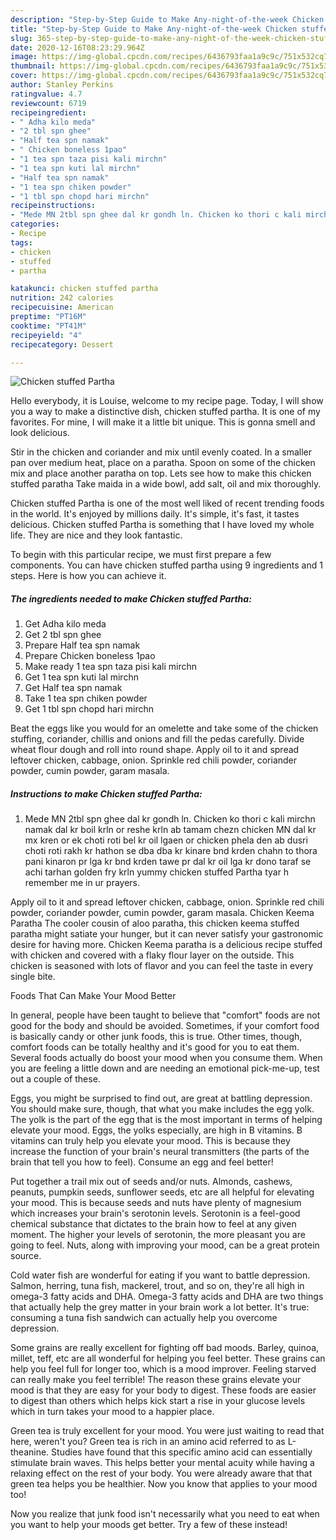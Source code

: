 ```yaml
---
description: "Step-by-Step Guide to Make Any-night-of-the-week Chicken stuffed Partha"
title: "Step-by-Step Guide to Make Any-night-of-the-week Chicken stuffed Partha"
slug: 365-step-by-step-guide-to-make-any-night-of-the-week-chicken-stuffed-partha
date: 2020-12-16T08:23:29.964Z
image: https://img-global.cpcdn.com/recipes/6436793faa1a9c9c/751x532cq70/chicken-stuffed-partha-recipe-main-photo.jpg
thumbnail: https://img-global.cpcdn.com/recipes/6436793faa1a9c9c/751x532cq70/chicken-stuffed-partha-recipe-main-photo.jpg
cover: https://img-global.cpcdn.com/recipes/6436793faa1a9c9c/751x532cq70/chicken-stuffed-partha-recipe-main-photo.jpg
author: Stanley Perkins
ratingvalue: 4.7
reviewcount: 6719
recipeingredient:
- " Adha kilo meda"
- "2 tbl spn ghee"
- "Half tea spn namak"
- " Chicken boneless 1pao"
- "1 tea spn taza pisi kali mirchn"
- "1 tea spn kuti lal mirchn"
- "Half tea spn namak"
- "1 tea spn chiken powder"
- "1 tbl spn chopd hari mirchn"
recipeinstructions:
- "Mede MN 2tbl spn ghee dal kr gondh ln. Chicken ko thori c kali mirchn namak dal kr boil krln or reshe krln ab tamam chezn chicken MN dal kr mx kren or ek choti roti bel kr oil lgaen or chicken phela den ab dusri choti roti rakh kr hathon se dba dba kr kinare bnd krden chahn to thora pani kinaron pr lga kr bnd krden tawe pr dal kr oil lga kr dono taraf se achi tarhan golden fry krln yummy chicken stuffed Partha tyar h remember me in ur prayers."
categories:
- Recipe
tags:
- chicken
- stuffed
- partha

katakunci: chicken stuffed partha 
nutrition: 242 calories
recipecuisine: American
preptime: "PT16M"
cooktime: "PT41M"
recipeyield: "4"
recipecategory: Dessert

---
```



![Chicken stuffed Partha](https://img-global.cpcdn.com/recipes/6436793faa1a9c9c/751x532cq70/chicken-stuffed-partha-recipe-main-photo.jpg)

Hello everybody, it is Louise, welcome to my recipe page. Today, I will show you a way to make a distinctive dish, chicken stuffed partha. It is one of my favorites. For mine, I will make it a little bit unique. This is gonna smell and look delicious.

Stir in the chicken and coriander and mix until evenly coated. In a smaller pan over medium heat, place on a paratha. Spoon on some of the chicken mix and place another paratha on top. Lets see how to make this chicken stuffed paratha Take maida in a wide bowl, add salt, oil and mix thoroughly.

Chicken stuffed Partha is one of the most well liked of recent trending foods in the world. It's enjoyed by millions daily. It's simple, it's fast, it tastes delicious. Chicken stuffed Partha is something that I have loved my whole life. They are nice and they look fantastic.


To begin with this particular recipe, we must first prepare a few components. You can have chicken stuffed partha using 9 ingredients and 1 steps. Here is how you can achieve it.

<!--inarticleads1-->

##### The ingredients needed to make Chicken stuffed Partha:

1. Get  Adha kilo meda
1. Get 2 tbl spn ghee
1. Prepare Half tea spn namak
1. Prepare  Chicken boneless 1pao
1. Make ready 1 tea spn taza pisi kali mirchn
1. Get 1 tea spn kuti lal mirchn
1. Get Half tea spn namak
1. Take 1 tea spn chiken powder
1. Get 1 tbl spn chopd hari mirchn


Beat the eggs like you would for an omelette and take some of the chicken stuffing, coriander, chillis and onions and fill the pedas carefully. Divide wheat flour dough and roll into round shape. Apply oil to it and spread leftover chicken, cabbage, onion. Sprinkle red chili powder, coriander powder, cumin powder, garam masala. 

<!--inarticleads2-->

##### Instructions to make Chicken stuffed Partha:

1. Mede MN 2tbl spn ghee dal kr gondh ln. Chicken ko thori c kali mirchn namak dal kr boil krln or reshe krln ab tamam chezn chicken MN dal kr mx kren or ek choti roti bel kr oil lgaen or chicken phela den ab dusri choti roti rakh kr hathon se dba dba kr kinare bnd krden chahn to thora pani kinaron pr lga kr bnd krden tawe pr dal kr oil lga kr dono taraf se achi tarhan golden fry krln yummy chicken stuffed Partha tyar h remember me in ur prayers.


Apply oil to it and spread leftover chicken, cabbage, onion. Sprinkle red chili powder, coriander powder, cumin powder, garam masala. Chicken Keema Paratha The cooler cousin of aloo paratha, this chicken keema stuffed paratha might satiate your hunger, but it can never satisfy your gastronomic desire for having more. Chicken Keema paratha is a delicious recipe stuffed with chicken and covered with a flaky flour layer on the outside. This chicken is seasoned with lots of flavor and you can feel the taste in every single bite. 

Foods That Can Make Your Mood Better


In general, people have been taught to believe that "comfort" foods are not good for the body and should be avoided. Sometimes, if your comfort food is basically candy or other junk foods, this is true. Other times, though, comfort foods can be totally healthy and it's good for you to eat them. Several foods actually do boost your mood when you consume them. When you are feeling a little down and are needing an emotional pick-me-up, test out a couple of these.

Eggs, you might be surprised to find out, are great at battling depression. You should make sure, though, that what you make includes the egg yolk. The yolk is the part of the egg that is the most important in terms of helping elevate your mood. Eggs, the yolks especially, are high in B vitamins. B vitamins can truly help you elevate your mood. This is because they increase the function of your brain's neural transmitters (the parts of the brain that tell you how to feel). Consume an egg and feel better!

Put together a trail mix out of seeds and/or nuts. Almonds, cashews, peanuts, pumpkin seeds, sunflower seeds, etc are all helpful for elevating your mood. This is because seeds and nuts have plenty of magnesium which increases your brain's serotonin levels. Serotonin is a feel-good chemical substance that dictates to the brain how to feel at any given moment. The higher your levels of serotonin, the more pleasant you are going to feel. Nuts, along with improving your mood, can be a great protein source.

Cold water fish are wonderful for eating if you want to battle depression. Salmon, herring, tuna fish, mackerel, trout, and so on, they're all high in omega-3 fatty acids and DHA. Omega-3 fatty acids and DHA are two things that actually help the grey matter in your brain work a lot better. It's true: consuming a tuna fish sandwich can actually help you overcome depression. 

Some grains are really excellent for fighting off bad moods. Barley, quinoa, millet, teff, etc are all wonderful for helping you feel better. These grains can help you feel full for longer too, which is a mood improver. Feeling starved can really make you feel terrible! The reason these grains elevate your mood is that they are easy for your body to digest. These foods are easier to digest than others which helps kick start a rise in your glucose levels which in turn takes your mood to a happier place.

Green tea is truly excellent for your mood. You were just waiting to read that here, weren't you? Green tea is rich in an amino acid referred to as L-theanine. Studies have found that this specific amino acid can essentially stimulate brain waves. This helps better your mental acuity while having a relaxing effect on the rest of your body. You were already aware that that green tea helps you be healthier. Now you know that applies to your mood too!

Now you realize that junk food isn't necessarily what you need to eat when you want to help your moods get better. Try a few of these instead!

